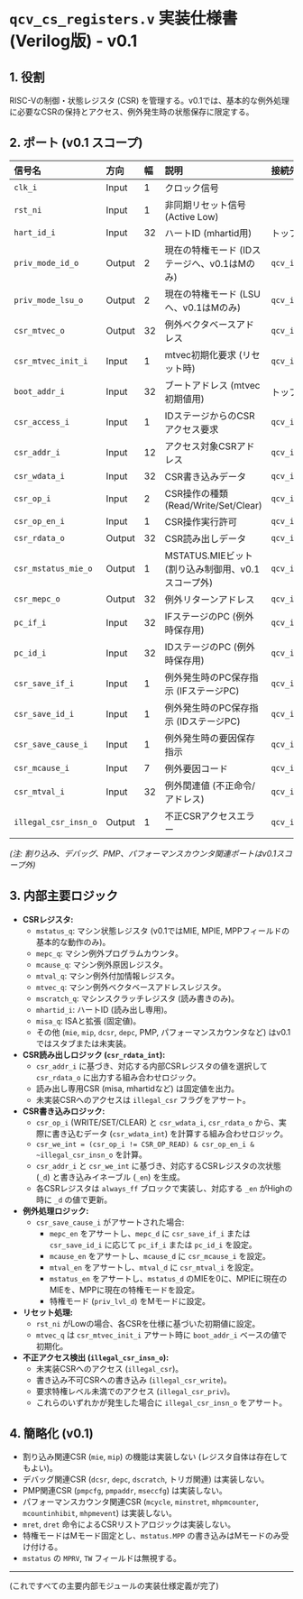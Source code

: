 # `qcv_cs_registers.v` 実装仕様書 (Verilog版) - v0.1

## 1. 役割

RISC-Vの制御・状態レジスタ (CSR) を管理する。v0.1では、基本的な例外処理に必要なCSRの保持とアクセス、例外発生時の状態保存に限定する。

## 2. ポート (v0.1 スコープ)

| 信号名                 | 方向   | 幅     | 説明                                             | 接続先 (主な)    |
| :--------------------- | :----- | :----- | :----------------------------------------------- | :--------------- |
| `clk_i`                | Input  | 1      | クロック信号                                     |                  |
| `rst_ni`               | Input  | 1      | 非同期リセット信号 (Active Low)                  |                  |
| `hart_id_i`            | Input  | 32     | ハートID (mhartid用)                             | トップレベル     |
| `priv_mode_id_o`       | Output | 2      | 現在の特権モード (IDステージへ、v0.1はMのみ)     | `qcv_id_stage`  |
| `priv_mode_lsu_o`      | Output | 2      | 現在の特権モード (LSUへ、v0.1はMのみ)            | `qcv_id_stage`  |
| `csr_mtvec_o`          | Output | 32     | 例外ベクタベースアドレス                         | `qcv_if_stage`  |
| `csr_mtvec_init_i`     | Input  | 1      | mtvec初期化要求 (リセット時)                     | `qcv_if_stage`  |
| `boot_addr_i`          | Input  | 32     | ブートアドレス (mtvec初期値用)                   | トップレベル     |
| `csr_access_i`         | Input  | 1      | IDステージからのCSRアクセス要求                  | `qcv_id_stage`  |
| `csr_addr_i`           | Input  | 12     | アクセス対象CSRアドレス                          | `qcv_id_stage`  |
| `csr_wdata_i`          | Input  | 32     | CSR書き込みデータ                                | `qcv_id_stage`  |
| `csr_op_i`             | Input  | 2      | CSR操作の種類 (Read/Write/Set/Clear)             | `qcv_id_stage`  |
| `csr_op_en_i`          | Input  | 1      | CSR操作実行許可                                  | `qcv_id_stage`  |
| `csr_rdata_o`          | Output | 32     | CSR読み出しデータ                                | `qcv_id_stage`  |
| `csr_mstatus_mie_o`    | Output | 1      | MSTATUS.MIEビット (割り込み制御用、v0.1スコープ外)| `qcv_id_stage`  |
| `csr_mepc_o`           | Output | 32     | 例外リターンアドレス                             | `qcv_if_stage`  |
| `pc_if_i`              | Input  | 32     | IFステージのPC (例外時保存用)                    | `qcv_if_stage`  |
| `pc_id_i`              | Input  | 32     | IDステージのPC (例外時保存用)                    | `qcv_id_stage`  |
| `csr_save_if_i`        | Input  | 1      | 例外発生時のPC保存指示 (IFステージPC)            | `qcv_id_stage`  |
| `csr_save_id_i`        | Input  | 1      | 例外発生時のPC保存指示 (IDステージPC)            | `qcv_id_stage`  |
| `csr_save_cause_i`     | Input  | 1      | 例外発生時の要因保存指示                         | `qcv_id_stage`  |
| `csr_mcause_i`         | Input  | 7      | 例外要因コード                                   | `qcv_id_stage`  |
| `csr_mtval_i`          | Input  | 32     | 例外関連値 (不正命令/アドレス)                   | `qcv_id_stage`  |
| `illegal_csr_insn_o`   | Output | 1      | 不正CSRアクセスエラー                            | `qcv_id_stage`  |

*(注: 割り込み、デバッグ、PMP、パフォーマンスカウンタ関連ポートはv0.1スコープ外)*

## 3. 内部主要ロジック

*   **CSRレジスタ:**
    *   `mstatus_q`: マシン状態レジスタ (v0.1ではMIE, MPIE, MPPフィールドの基本的な動作のみ)。
    *   `mepc_q`: マシン例外プログラムカウンタ。
    *   `mcause_q`: マシン例外原因レジスタ。
    *   `mtval_q`: マシン例外付加情報レジスタ。
    *   `mtvec_q`: マシン例外ベクタベースアドレスレジスタ。
    *   `mscratch_q`: マシンスクラッチレジスタ (読み書きのみ)。
    *   `mhartid_i`: ハートID (読み出し専用)。
    *   `misa_q`: ISAと拡張 (固定値)。
    *   その他 (`mie`, `mip`, `dcsr`, `depc`, PMP, パフォーマンスカウンタなど) はv0.1ではスタブまたは未実装。
*   **CSR読み出しロジック (`csr_rdata_int`):**
    *   `csr_addr_i` に基づき、対応する内部CSRレジスタの値を選択して `csr_rdata_o` に出力する組み合わせロジック。
    *   読み出し専用CSR (misa, mhartidなど) は固定値を出力。
    *   未実装CSRへのアクセスは `illegal_csr` フラグをアサート。
*   **CSR書き込みロジック:**
    *   `csr_op_i` (WRITE/SET/CLEAR) と `csr_wdata_i`, `csr_rdata_o` から、実際に書き込むデータ (`csr_wdata_int`) を計算する組み合わせロジック。
    *   `csr_we_int = (csr_op_i != CSR_OP_READ) & csr_op_en_i & ~illegal_csr_insn_o` を計算。
    *   `csr_addr_i` と `csr_we_int` に基づき、対応するCSRレジスタの次状態 (`_d`) と書き込みイネーブル (`_en`) を生成。
    *   各CSRレジスタは `always_ff` ブロックで実装し、対応する `_en` がHighの時に `_d` の値で更新。
*   **例外処理ロジック:**
    *   `csr_save_cause_i` がアサートされた場合:
        *   `mepc_en` をアサートし、`mepc_d` に `csr_save_if_i` または `csr_save_id_i` に応じて `pc_if_i` または `pc_id_i` を設定。
        *   `mcause_en` をアサートし、`mcause_d` に `csr_mcause_i` を設定。
        *   `mtval_en` をアサートし、`mtval_d` に `csr_mtval_i` を設定。
        *   `mstatus_en` をアサートし、`mstatus_d` のMIEを0に、MPIEに現在のMIEを、MPPに現在の特権モードを設定。
        *   特権モード (`priv_lvl_d`) をMモードに設定。
*   **リセット処理:**
    *   `rst_ni` がLowの場合、各CSRを仕様に基づいた初期値に設定。
    *   `mtvec_q` は `csr_mtvec_init_i` アサート時に `boot_addr_i` ベースの値で初期化。
*   **不正アクセス検出 (`illegal_csr_insn_o`):**
    *   未実装CSRへのアクセス (`illegal_csr`)。
    *   書き込み不可CSRへの書き込み (`illegal_csr_write`)。
    *   要求特権レベル未満でのアクセス (`illegal_csr_priv`)。
    *   これらのいずれかが発生した場合に `illegal_csr_insn_o` をアサート。

## 4. 簡略化 (v0.1)

*   割り込み関連CSR (`mie`, `mip`) の機能は実装しない (レジスタ自体は存在してもよい)。
*   デバッグ関連CSR (`dcsr`, `depc`, `dscratch`, トリガ関連) は実装しない。
*   PMP関連CSR (`pmpcfg`, `pmpaddr`, `mseccfg`) は実装しない。
*   パフォーマンスカウンタ関連CSR (`mcycle`, `minstret`, `mhpmcounter`, `mcountinhibit`, `mhpmevent`) は実装しない。
*   `mret`, `dret` 命令によるCSRリストアロジックは実装しない。
*   特権モードはMモード固定とし、`mstatus.MPP` の書き込みはMモードのみ受け付ける。
*   `mstatus` の `MPRV`, `TW` フィールドは無視する。

---
(これですべての主要内部モジュールの実装仕様定義が完了)
